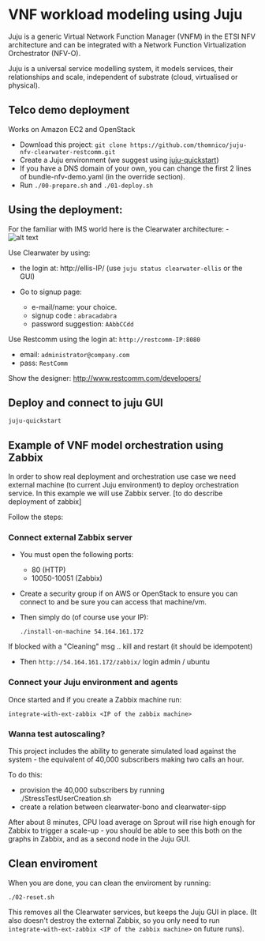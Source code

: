# VNF workload modeling using Juju

Juju is a generic Virtual Network Function Manager (VNFM) in the ETSI NFV architecture and can be integrated with a Network Function Virtualization Orchestrator (NFV-O). 

Juju is a universal service modelling system, it models services, their relationships and scale, independent of substrate (cloud, virtualised or physical).

## Telco demo deployment

Works on Amazon EC2 and OpenStack 

- Download this project: `git clone https://github.com/thomnico/juju-nfv-clearwater-restcomm.git`
- Create a Juju environment (we suggest using [juju-quickstart](https://launchpad.net/juju-quickstart))
- If you have a DNS domain of your own, you can change the first 2 lines of bundle-nfv-demo.yaml (in the override section).
- Run `./00-prepare.sh` and `./01-deploy.sh`

## Using the deployment:

For the familiar with IMS world here is the Clearwater architecture:
-![alt text](http://www.projectclearwater.org/wp-content/uploads/2013/05/project-clearwater-architecture-april-2014-2.png "Clearwater architecture")

Use Clearwater by using: 

* the login at: http://ellis-IP/ (use `juju status clearwater-ellis` or the GUI)

* Go to signup page:
    * e-mail/name: your choice.
    * signup code : `abracadabra`
    * password suggestion: `AAbbCCdd`


Use Restcomm using the login at: `http://restcomm-IP:8080`
* email: `administrator@company.com`
* pass: `RestComm`

Show the designer: 
http://www.restcomm.com/developers/

## Deploy and connect to juju GUI

    juju-quickstart 

## Example of VNF model orchestration using Zabbix

In order to show real deployment and orchestration use case we need external machine (to current Juju environment) to deploy orchestration service. 
In this example we will use Zabbix server. [to do describe deployment of zabbix] 

Follow the steps: 

### Connect external Zabbix server

* You must open the following ports:
    * 80 (HTTP)
    * 10050-10051 (Zabbix)

* Create a security group if on AWS or OpenStack to ensure you can connect to and be sure you can access that machine/vm.

* Then simply do (of course use your IP):

  `./install-on-machine 54.164.161.172`

If blocked with a "Cleaning" msg .. kill and restart (it should be idempotent)

* Then  `http://54.164.161.172/zabbix/` 
login admin / ubuntu

### Connect your Juju environment and agents
  
Once started and if you create a Zabbix machine run:
 
`integrate-with-ext-zabbix <IP of the zabbix machine>`

### Wanna test autoscaling?

This project includes the ability to generate simulated load against the system - the equivalent of
40,000 subscribers making two calls an hour.

To do this:

* provision the 40,000 subscribers by running ./StressTestUserCreation.sh
* create a relation between clearwater-bono and clearwater-sipp

After about 8 minutes, CPU load average on Sprout will rise high enough for Zabbix to trigger a
scale-up - you should be able to see this both on the graphs in Zabbix, and as a second node in the
Juju GUI.

## Clean enviroment  
When you are done, you can clean the enviroment by running:

    ./02-reset.sh

This removes all the Clearwater services, but keeps the Juju GUI in place. (It also doesn't destroy
the external Zabbix, so you only need to run `integrate-with-ext-zabbix <IP of the zabbix machine>`
on future runs).
